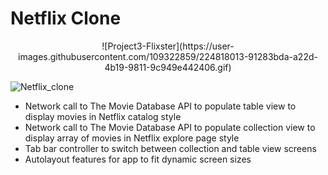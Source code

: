 # Netflix Clone
<p align="center"> 
 ![Project3-Flixster](https://user-images.githubusercontent.com/109322859/224818013-91283bda-a22d-4b19-9811-9c949e442406.gif)
</p>


![Netflix_clone](https://user-images.githubusercontent.com/109322859/224818013-91283bda-a22d-4b19-9811-9c949e442406.gif)

- Network call to The Movie Database API to populate table view to display movies in Netflix catalog style
- Network call to The Movie Database API to populate collection view to display array of movies in Netflix explore page style
- Tab bar controller to switch between collection and table view screens
- Autolayout features for app to fit dynamic screen sizes
